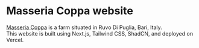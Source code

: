# Masseria Coppa website

<a href="https://masseria-coppa.vercel.app/">Masseria Coppa</a> is a farm situated in Ruvo Di Puglia, Bari, Italy.
<br>
This website is built using Next.js, Tailwind CSS, ShadCN, and deployed on Vercel.
